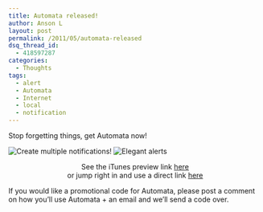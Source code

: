 ```yaml
---
title: Automata released!
author: Anson L
layout: post
permalink: /2011/05/automata-released
dsq_thread_id:
  - 418597287
categories:
  - Thoughts
tags:
  - alert
  - Automata
  - Internet
  - local
  - notification
---
```

Stop forgetting things, get Automata now!

<img class="alignleft size-full wp-image-720" title="automata typing" src="https://i0.wp.com/apparentetch.com/wp-content/uploads/2011/05/mzl.dxdypsyy.320x480-75.jpg?resize=224%2C336" alt="Create multiple notifications!" data-recalc-dims="1" /> <img class="alignright size-full wp-image-721" title="automata alert" src="https://i2.wp.com/apparentetch.com/wp-content/uploads/2011/05/mzl.lvlnlgqa.320x480-75.jpg?resize=224%2C336" alt="Elegant alerts" data-recalc-dims="1" />

<p style="text-align: center;">
  See the iTunes preview link <a href="http://itunes.apple.com/us/app/automata-alert/id438020523?mt=8&#038;ls=1">here</a><br /> or jump right in and use a direct link <a href="http://itunes.com/apps/automataalert" target="_blank">here</a>
</p>

If you would like a promotional code for Automata, please post a comment on how you&#8217;ll use Automata + an email and we&#8217;ll send a code over.